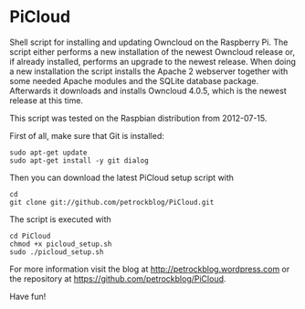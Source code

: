 PiCloud
=======

Shell script for installing and updating Owncloud on the Raspberry Pi. The script either performs a new installation of the newest Owncloud release or, if already installed, performs an upgrade to the newest release. When doing a new installation the script installs the Apache 2 webserver together with some needed Apache modules and the SQLite database package. Afterwards it downloads and installs Owncloud 4.0.5, which is the newest release at this time. 

This script was tested on the Raspbian distribution from 2012-07-15.


First of all, make sure that Git is installed:

```shell
sudo apt-get update
sudo apt-get install -y git dialog
```

Then you can download the latest PiCloud setup script with

```shell
cd
git clone git://github.com/petrockblog/PiCloud.git
```

The script is executed with 

```shell
cd PiCloud
chmod +x picloud_setup.sh
sudo ./picloud_setup.sh
```

For more information visit the blog at http://petrockblog.wordpress.com or the repository at https://github.com/petrockblog/PiCloud.

Have fun!

